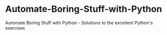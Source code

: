 # Automate-Boring-Stuff-with-Python
Automate Boring Stuff with Python - Solutions to the excellent Python's exercises

